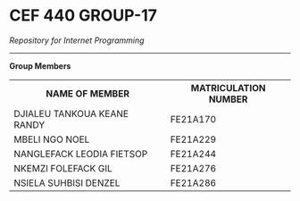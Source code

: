 # CEF 440 GROUP-17
<em>Repository for Internet Programming</em>
<hr><p><strong>Group Members</strong></p>
<table>
  <tr>
    <th>NAME OF MEMBER</th>
    <th>MATRICULATION NUMBER</th>
  </tr>
  <tr>
    <td>DJIALEU TANKOUA KEANE RANDY</td>
    <td>FE21A170</td>
  </tr>
  <tr>
    <td>MBELI NGO NOEL</td>
    <td>FE21A229</td>
  </tr>
  <tr>
    <td>NANGLEFACK LEODIA FIETSOP</td>
    <td>FE21A244</td>
  </tr>
  <tr>
    <td>NKEMZI FOLEFACK GIL</td>
    <td>FE21A276</td>
  </tr>
  <tr>
    <td>NSIELA SUHBISI DENZEL</td>
    <td>FE21A286</td>
  </tr>
</table>
